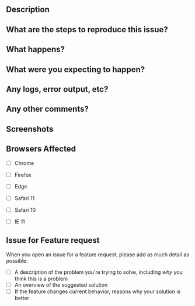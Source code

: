 <!-- Thanks for reporting an issue! Please make sure you click the link above to view the issue guidelines, then fill out the blanks below

Before you open an issue, please check if a similar issue already exists or has been closed before.
 
Remember, an issue is not the place to ask questions. You can use [Slack](https://scoreboardinc.slack.com/archives/C6RA6NATC) -->

Description
---
<!-- Example: Error thrown when calling `appendChild` on element -->


What are the steps to reproduce this issue?
-------------------------------------------
<!--
Example:
1. Create `my-element`
2. Append `my-element` to document.body
3. Create `div`.
4. Append `div` to `my-element`
-->

What happens?
-------------


What were you expecting to happen?
----------------------------------



Any logs, error output, etc?
----------------------------
<!-- (If it’s long, upload it to our Slack, and paste it here) -->


Any other comments?
-------------------



Screenshots
-------
<!-- Upload Screenshots to Slack and paste them here -->


Browsers Affected
----------
<!-- Check all that apply -->
- [ ] Chrome
- [ ] Firefox
- [ ] Edge
- [ ] Safari 11
- [ ] Safari 10
- [ ] IE 11


Issue for Feature request
-------------
When you open an issue for a feature request, please add as much detail as possible:
- [ ] A description of the problem you're trying to solve, including *why* you think this is a problem
- [ ] An overview of the suggested solution
- [ ] If the feature changes current behavior, reasons why your solution is better